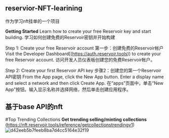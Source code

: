 ## reservior-NFT-learining
作为学习nft挂单的一个项目

**Getting Started**
Learn how to create your free Reservoir key and start building.
学习如何创建免费的Reservoir密钥并开始构建

Step 1: Create your free Reservoir account
第一步：创建免费的Reservoir帐户
Visit the Developer Dashboard[(https://auth.reservoir.tools)) to create your free Reservoir account.
访问开发人员仪表板创建您的免费Reservoir帐户。

Step 2: Create your first Reservoir API key
步骤2：创建您的第一个Reservoir API密钥
From the App page, click the New App button. Enter a display name and select a network and then click Create App.
在“apps”页面中，单击“New App”按钮。输入显示名称并选择网络，然后单击创建应用程序。

## 基于base API的nft
#Top Trending Collections
**Get trending selling/minting collections**
(https://nft.reservoir.tools/reference/getcollectionstrendingv1)
![d42eeb5b7feeb8ba7d4cc5164e32f19](https://github.com/user-attachments/assets/6e03d98e-8477-499f-afd7-1661ef2af18a)


